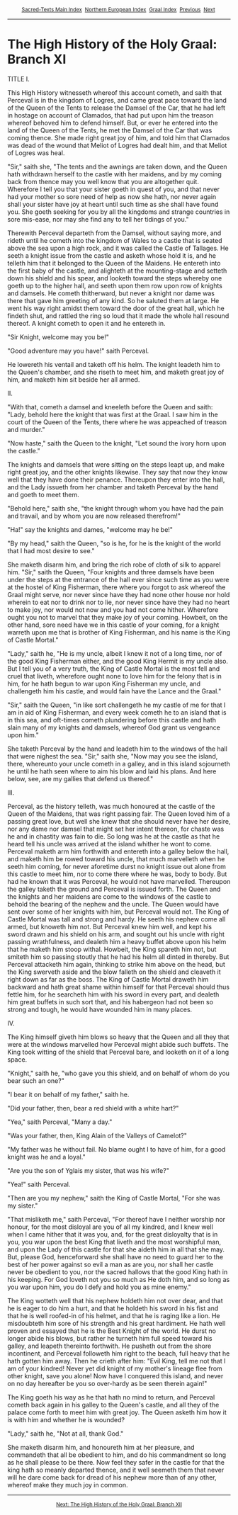 <body>
 
 <center><small>
 <a href="../../index.htm">Sacred-Texts Main Index</a> 
 <a href="../index.htm">Northern European Index</a> 
 <a href="index.htm">Graal Index</a> 
 <a href="branch10.htm">Previous</a> 
 <a href="branch12.htm">Next</a> 
 </small></center>
 <hr>
 <h1>The High History of the Holy Graal: Branch XI</h1> 
 TITLE I.
 <p>
 This High History witnesseth whereof this account cometh, and
 saith that Perceval is in the kingdom of Logres, and came great
 pace toward the land of the Queen of the Tents to release the
 Damsel of the Car, that he had left in hostage on account of
 Clamados, that had put upon him the treason whereof behoved him
 to defend himself.  But, or ever he entered into the land of the
 Queen of the Tents, he met the Damsel of the Car that was coming
 thence.  She made right great joy of him, and told him that
 Clamados was dead of the wound that Meliot of Logres had dealt
 him, and that Meliot of Logres was heal.
 </p><p>
 "Sir," saith she, "The tents and the awnings are taken down, and
 the Queen hath withdrawn herself to the castle with her maidens,
 and by my coming back from thence may you well know that you are
 altogether quit.  Wherefore I tell you that your sister goeth in
 quest of you, and that never had your mother so sore need of help
 as now she hath, nor never again shall your sister have joy at
 heart until such time as she shall have found you.  She goeth
 seeking for you by all the kingdoms and strange countries in sore
 mis-ease, nor may she find any to tell her tidings of you."
 </p><p>
 Therewith Perceval departeth from the Damsel, without saying
 more, and rideth until he cometh into the kingdom of Wales to a
 castle that is seated above the sea upon a high rock, and it was
 called the Castle of Tallages.  He seeth a knight issue from the
 castle and asketh whose hold it is, and he telleth him that it
 belonged to the Queen of the Maidens.  He entereth into the first
 baby of the castle, and alighteth at the mounting-stage and
 setteth down his shield and his spear, and looketh toward the
 steps whereby one goeth up to the higher hall, and seeth upon
 them row upon row of knights and damsels.  He cometh thitherward,
 but never a knight nor dame was there that gave him greeting of
 any kind.  So he saluted them at large.  He went his way right
 amidst them toward the door of the great hall, which he findeth
 shut, and rattled the ring so loud that it made the whole hall
 resound thereof.  A knight cometh to open it and he entereth in.
 </p><p>
 "Sir Knight, welcome may you be!"
 </p><p>
 "Good adventure may you have!" saith Perceval.
 </p><p>
 He lowereth his ventail and taketh off his helm.  The knight
 leadeth him to the Queen's chamber, and she riseth to meet him,
 and maketh great joy of him, and maketh him sit beside her all
 armed.
 </p><p>
 </p><p>
 II.
 </p><p>
 "With that, cometh a damsel and kneeleth before the Queen and
 saith: "Lady, behold here the knight that was first at the Graal.
 I saw him in the court of the Queen of the Tents, there where he
 was appeached of treason and murder."
 </p><p>
 "Now haste," saith the Queen to the knight, "Let sound the ivory
 horn upon the castle."
 </p><p>
 The knights and damsels that were sitting on the steps leapt up,
 and make right great joy, and the other knights likewise.  They
 say that now they know well that they have done their penance.
 Thereupon they enter into the hall, and the Lady issueth from her
 chamber and taketh Perceval by the hand and goeth to meet them. 
 </p><p>
 "Behold here," saith she, "the knight through whom you have had
 the pain and travail, and by whom you are now released
 therefrom!"
 </p><p>
 "Ha!" say the knights and dames, "welcome may he be!"
 </p><p>
 "By my head," saith the Queen, "so is he, for he is the knight of
 the world that I had most desire to see."
 </p><p>
 She maketh disarm him, and bring the rich robe of cloth of silk
 to apparel him. "Sir," saith the Queen, "Four knights and three
 damsels have been under the steps at the entrance of the hall
 ever since such time as you were at the hostel of King Fisherman,
 there where you forgot to ask whereof the Graal might serve, nor
 never since have they had none other house nor hold wherein to
 eat nor to drink nor to lie, nor never since have they had no
 heart to make joy, nor would not now and you had not come hither.
 Wherefore ought you not to marvel that they make joy of your
 coming.  Howbeit, on the other hand, sore need have we in this
 castle of your coming, for a knight warreth upon me that is
 brother of King Fisherman, and his name is the King of Castle
 Mortal."
 </p><p>
 "Lady," saith he, "He is my uncle, albeit I knew it not of a long
 time, nor of the good King Fisherman either, and the good King
 Hermit is my uncle also.  But I tell you of a very truth, the
 King of Castle Mortal is the most fell and cruel that liveth,
 wherefore ought none to love him for the felony that is in him,
 for he hath begun to war upon King Fisherman my uncle, and
 challengeth him his castle, and would fain have the Lance and the
 Graal."
 </p><p>
 "Sir," saith the Queen, "in like sort challengeth he my castle of
 me for that I am in aid of King Fisherman, and every week cometh
 he to an island that is in this sea, and oft-times cometh
 plundering before this castle and hath slain many of my knights
 and damsels, whereof God grant us vengeance upon him."
 </p><p>
 She taketh Perceval by the hand and leadeth him to the windows of
 the hall that were nighest the sea.  "Sir," saith she, "Now may
 you see the island, there, whereunto your uncle cometh in a
 galley, and in this island sojourneth he until he hath seen where
 to aim his blow and laid his plans.  And here below, see, are my
 gallies that defend us thereof."
 </p><p>
 </p><p>
 III.
 </p><p>
 Perceval, as the history telleth, was much honoured at the castle
 of the Queen of the Maidens, that was right passing fair.  The
 Queen loved him of a passing great love, but well she knew that
 she should never have her desire, nor any dame nor damsel that
 might set her intent thereon, for chaste was he and in chastity
 was fain to die.  So long was he at the castle as that he heard
 tell his uncle was arrived at the island whither he wont to come.
 Perceval maketh arm him forthwith and entereth into a galley
 below the hall, and maketh him be rowed toward his uncle, that
 much marvelleth when he seeth him coming, for never aforetime
 durst no knight issue out alone from this castle to meet him, nor
 to come there where he was, body to body.  But had he known that
 it was Perceval, he would not have marvelled.  Thereupon the
 galley taketh the ground and Perceval is issued forth.  The Queen
 and the knights and her maidens are come to the windows of the
 castle to behold the bearing of the nephew and the uncle.  The
 Queen would have sent over some of her knights with him, but
 Perceval would not.  The King of Castle Mortal was tall and
 strong and hardy.  He seeth his nephew come all armed, but
 knoweth him not.  But Perceval knew him well, and kept his sword
 drawn and his shield on his arm, and sought out his uncle with
 right passing wrathfulness, and dealeth him a heavy buffet above
 upon his helm that he maketh him stoop withal.  Howbeit, the King
 spareth him not, but smiteth him so passing stoutly that he had
 his helm all dinted in thereby.  But Perceval attacketh him
 again, thinking to strike him above on the head, but the King
 swerveth aside and the blow falleth on the shield and cleaveth it
 right down as far as the boss.  The King of Castle Mortal draweth
 him backward and hath great shame within himself for that
 Perceval should thus fettle him, for he searcheth him with his
 sword in every part, and dealeth him great buffets in such sort
 that, and his habergeon had not been so strong and tough, he
 would have wounded him in many places.
 </p><p>
 </p><p>
 IV.
 </p><p>
 The King himself giveth him blows so heavy that the Queen and all
 they that were at the windows marvelled how Perceval might abide
 such buffets.  The King took witting of the shield that Perceval
 bare, and looketh on it of a long space.
 </p><p>
 "Knight," saith he, "who gave you this shield, and on behalf of
 whom do you bear such an one?"
 </p><p>
 "I bear it on behalf of my father," saith he.
 </p><p>
 "Did your father, then, bear a red shield with a white hart?"
 </p><p>
 "Yea," saith Perceval, "Many a day."
 </p><p>
 "Was your father, then, King Alain of the Valleys of Camelot?"
 </p><p>
 "My father was he without fail.  No blame ought I to have of him,
 for a good knight was he and a loyal."
 </p><p>
 "Are you the son of Yglais my sister, that was his wife?"
 </p><p>
 "Yea!" saith Perceval.
 </p><p>
 "Then are you my nephew," saith the King of Castle Mortal, "For
 she was my sister."
 </p><p>
 "That misliketh me," saith Perceval, "For thereof have I neither
 worship nor honour, for the most disloyal are you of all my
 kindred, and I knew well when I came hither that it was you, and,
 for the great disloyalty that is in you, you war upon the best
 King that liveth and the most worshipful man, and upon the Lady
 of this castle for that she aideth him in all that she may.  But,
 please God, henceforward she shall have no need to guard her to
 the best of her power against so evil a man as are you, nor shall
 her castle never be obedient to you, nor the sacred hallows that
 the good King hath in his keeping.  For God loveth not you so
 much as He doth him, and so long as you war upon him, you do I
 defy and hold you as mine enemy."
 </p><p>
 The King wotteth well that his nephew holdeth him not over dear,
 and that he is eager to do him a hurt, and that he holdeth his
 sword in his fist and that he is well roofed-in of his helmet,
 and that he is raging like a lion.  He misdoubteth him sore of
 his strength and his great hardiment.  He hath well proven and
 essayed that he is the Best Knight of the world.  He durst no
 longer abide his blows, but rather he turneth him full speed
 toward his galley, and leapeth thereinto forthwith.  He pusheth
 out from the shore incontinent, and Perceval followeth him right
 to the beach, full heavy that he hath gotten him away.  Then he
 crieth after him: "Evil King, tell me not that I am of your
 kindred!  Never yet did knight of my mother's lineage flee from
 other knight, save you alone!  Now have I conquered this island,
 and never on no day hereafter be you so over-hardy as be seen
 therein again!"
 </p><p>
 The King goeth his way as he that hath no mind to return, and
 Perceval cometh back again in his galley to the Queen's castle,
 and all they of the palace come forth to meet him with great joy.
 The Queen asketh him how it is with him and whether he is
 wounded?
 </p><p>
 "Lady," saith he, "Not at all, thank God."
 </p><p>
 She maketh disarm him, and honoureth him at her pleasure, and
 commandeth that all be obedient to him, and do his commandment so
 long as he shall please to be there.  Now feel they safer in the
 castle for that the king hath so meanly departed thence, and it
 well seemeth them that never will he dare come back for dread of
 his nephew more than of any other, whereof make they much joy in
 common.
 </p><p></p><p>
 </p><hr><center><small>
 <a href="branch12.htm">Next: The High History of the Holy Graal: Branch XII</a><br>
 </small></center>
 </body>